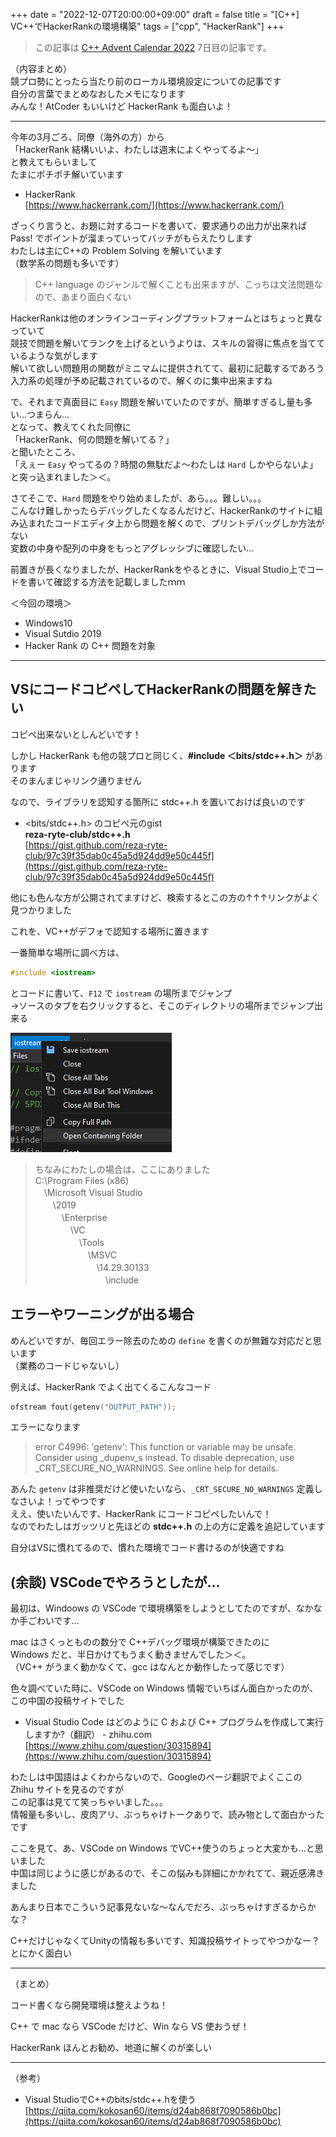 +++
date = "2022-12-07T20:00:00+09:00"
draft = false
title = "[C++] VC++でHackerRankの環境構築"
tags = ["cpp", "HackerRank"]
+++

> この記事は [C++ Advent Calendar 2022](https://qiita.com/advent-calendar/2022/cxx) 7日目の記事です。

（内容まとめ）  
競プロ勢にとったら当たり前のローカル環境設定についての記事です  
自分の言葉でまとめなおしたメモになります  
みんな！AtCoder もいいけど HackerRank も面白いよ！

---

今年の3月ごろ、同僚（海外の方）から  
「HackerRank 結構いいよ、わたしは週末によくやってるよ～」  
と教えてもらいまして  
たまにポチポチ解いています

- HackerRank  
[https://www.hackerrank.com/](https://www.hackerrank.com/)

ざっくり言うと、お題に対するコードを書いて、要求通りの出力が出来れば Pass! でポイントが溜まっていってバッチがもらえたりします  
わたしは主にC++の Problem Solving を解いています  
（数学系の問題も多いです）

> C++ language のジャンルで解くことも出来ますが、こっちは文法問題なので、あまり面白くない

HackerRankは他のオンラインコーディングプラットフォームとはちょっと異なっていて  
競技で問題を解いてランクを上げるというよりは、スキルの習得に焦点を当てているような気がします  
解いて欲しい問題用の関数がミニマムに提供されてて、最初に記載するであろう入力系の処理が予め記載されているので、解くのに集中出来ますね

で、それまで真面目に `Easy` 問題を解いていたのですが、簡単すぎるし量も多い…つまらん…  
となって、教えてくれた同僚に  
「HackerRank、何の問題を解いてる？」  
と聞いたところ、  
「えぇー `Easy` やってるの？時間の無駄だよ～わたしは `Hard` しかやらないよ」  
と突っ込まれました＞＜。

さてそこで、`Hard` 問題をやり始めましたが、あら。。。難しい。。。  
こんなけ難しかったらデバッグしたくなるんだけど、HackerRankのサイトに組み込まれたコードエディタ上から問題を解くので、プリントデバッグしか方法がない  
変数の中身や配列の中身をもっとアグレッシブに確認したい…

前置きが長くなりましたが、HackerRankをやるときに、Visual Studio上でコードを書いて確認する方法を記載しましたｍｍ

＜今回の環境＞

- Windows10
- Visual Sutdio 2019
- Hacker Rank の C++ 問題を対象

---

## VSにコードコピペしてHackerRankの問題を解きたい

コピペ出来ないとしんどいです！

しかし HackerRank も他の競プロと同じく、**#include ＜bits/stdc++.h＞** があります  
そのまんまじゃリンク通りません

なので、ライブラリを認知する箇所に stdc++.h を置いておけば良いのです

- <bits/stdc++.h> のコピペ元のgist  
**reza-ryte-club/stdc++.h**  
[https://gist.github.com/reza-ryte-club/97c39f35dab0c45a5d924dd9e50c445f](https://gist.github.com/reza-ryte-club/97c39f35dab0c45a5d924dd9e50c445f)

他にも色んな方が公開されてますけど、検索するとこの方の↑↑↑リンクがよく見つかりました

これを、VC++がデフォで認知する場所に置きます

一番簡単な場所に調べ方は、

```cpp
#include <iostream>
```

とコードに書いて、`F12` で `iostream` の場所までジャンプ  
→ソースのタブを右クリックすると、そこのディレクトリの場所までジャンプ出来る

![](/pic/How-to-develop-HackerRank-for-VSCode_00.png)

> ちなみにわたしの場合は、ここにありました  
C:\Program Files (x86)  
　\Microsoft Visual Studio  
　　\2019  
　　　\Enterprise  
　　　　\VC  
　　　　　\Tools  
　　　　　　\MSVC  
　　　　　　　\14.29.30133  
　　　　　　　　\include

## エラーやワーニングが出る場合

めんどいですが、毎回エラー除去のための `define` を書くのが無難な対応だと思います  
（業務のコードじゃないし）

例えば、HackerRank でよく出てくるこんなコード

```cpp
ofstream fout(getenv("OUTPUT_PATH"));
```

エラーになります

> error C4996: 'getenv': This function or variable may be unsafe. Consider using _dupenv_s instead. To disable deprecation, use _CRT_SECURE_NO_WARNINGS. See online help for details.

あんた `getenv` は非推奨だけど使いたいなら、`_CRT_SECURE_NO_WARNINGS` 定義しなさいよ！ってやつです  
ええ、使いたいんです、HackerRank にコードコピペしたいんで！  
なのでわたしはガッツリと先ほどの **stdc++.h** の上の方に定義を追記しています

自分はVSに慣れてるので、慣れた環境でコード書けるのが快適ですね


## (余談) VSCodeでやろうとしたが…

最初は、Windoows の VSCode で環境構築をしようとしてたのですが、なかなか手ごわいです…

mac はさくっとものの数分で C++デバッグ環境が構築できたのに  
Windows だと、半日かけてもうまく動きませんでした＞＜。  
（VC++ がうまく動かなくて、gcc はなんとか動作したって感じです）

色々調べていた時に、VSCode on Windows 情報でいちばん面白かったのが、この中国の投稿サイトでした

- Visual Studio Code はどのように C および C++ プログラムを作成して実行しますか?（翻訳） - zhihu.com  
[https://www.zhihu.com/question/30315894](https://www.zhihu.com/question/30315894)

わたしは中国語はよくわからないので、Googleのページ翻訳でよくここの Zhihu サイトを見るのですが  
この記事は見てて笑っちゃいました。。。  
情報量も多いし、皮肉アリ、ぶっちゃけトークありで、読み物として面白かったです

ここを見て、あ、VSCode on Windows でVC++使うのちょっと大変かも…と思いました  
中国は同じように感じがあるので、そこの悩みも詳細にかかれてて、親近感沸きました

あんまり日本でこういう記事見ないな～なんでだろ、ぶっちゃけすぎるからかな？

C++だけじゃなくてUnityの情報も多いです、知識投稿サイトってやつかなー？とにかく面白い

---

（まとめ）

コード書くなら開発環境は整えようね！

C++ で mac なら VSCode だけど、Win なら VS 使おうぜ！

HackerRank ほんとお勧め、地道に解くのが楽しい

---

（参考）

- Visual StudioでC++のbits/stdc++.hを使う  
[https://qiita.com/kokosan60/items/d24ab868f7090586b0bc](https://qiita.com/kokosan60/items/d24ab868f7090586b0bc)
